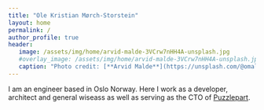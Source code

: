 ```yaml
---
title: "Ole Kristian Mørch-Storstein"
layout: home
permalink: /
author_profile: true
header:
   image: /assets/img/home/arvid-malde-3VCrw7nHH4A-unsplash.jpg
   #overlay_image: /assets/img/home/arvid-malde-3VCrw7nHH4A-unsplash.jpg
   caption: "Photo credit: [**Arvid Malde**](https://unsplash.com/@omalley)"
---
```


 I am an engineer based in Oslo Norway. Here I work as a developer, architect and general wiseass as well as serving as the CTO of [Puzzlepart](https://puzzlepart.com).